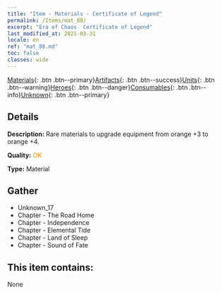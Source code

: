 ```yaml
---
title: "Item - Materials - Certificate of Legend"
permalink: /Items/mat_88/
excerpt: "Era of Chaos  Certificate of Legend"
last_modified_at: 2021-03-31
locale: en
ref: "mat_88.md"
toc: false
classes: wide
---
```

 [Materials](/Items/){: .btn .btn--primary}[Artifacts](/Items/Artifacts/){: .btn .btn--success}[Units](/Items/Units/){: .btn .btn--warning}[Heroes](/Items/Heroes/){: .btn .btn--danger}[Consumables](/Items/Consumables/){: .btn .btn--info}[Unknown](/Items/Unknown/){: .btn .btn--primary}

## Details
 **Description:** Rare materials to upgrade equipment from orange +3 to orange +4.

 **Quality:** <span style="color: #FF8C00">OK</span>

 **Type:** Material

## Gather

*    Unknown_17 
*    Chapter - The Road Home 
*    Chapter - Independence 
*    Chapter - Elemental Tide 
*    Chapter - Land of Sleep 
*    Chapter - Sound of Fate 

## This item contains:

  None

